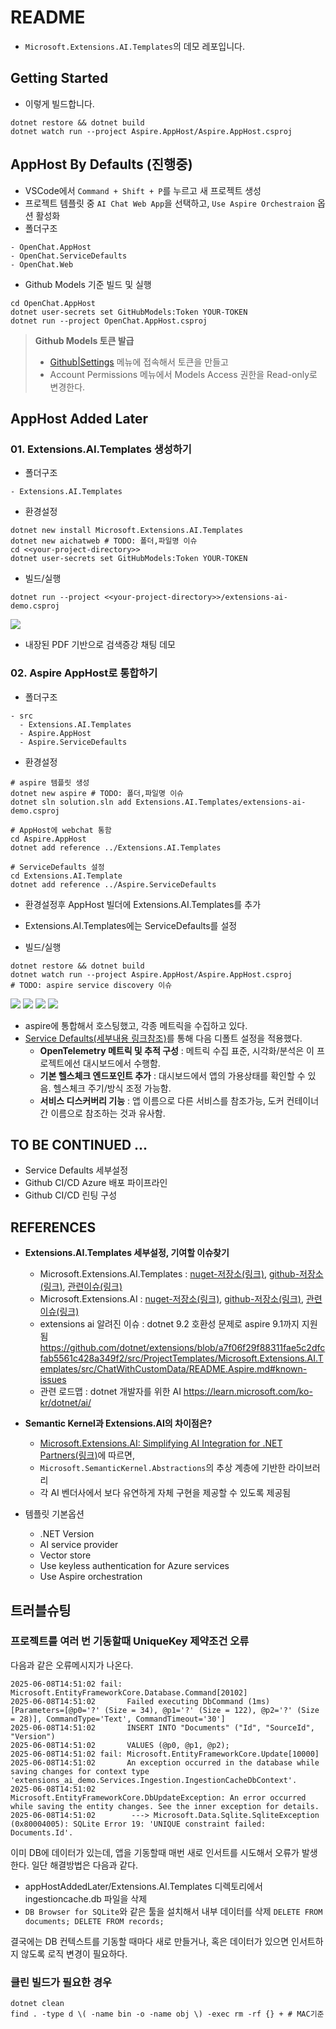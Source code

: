 # README
- `Microsoft.Extensions.AI.Templates`의 데모 레포입니다.

## Getting Started
- 이렇게 빌드합니다.
```
dotnet restore && dotnet build
dotnet watch run --project Aspire.AppHost/Aspire.AppHost.csproj
```

## AppHost By Defaults (진행중)
- VSCode에서 `Command + Shift + P`를 누르고 새 프로젝트 생성
- 프로젝트 템플릿 중 `AI Chat Web App`을 선택하고, `Use Aspire Orchestraion` 옵션 활성화
- 폴더구조
```
- OpenChat.AppHost
- OpenChat.ServiceDefaults
- OpenChat.Web
```

- Github Models 기준 빌드 및 실행
```
cd OpenChat.AppHost
dotnet user-secrets set GitHubModels:Token YOUR-TOKEN
dotnet run --project OpenChat.AppHost.csproj
```

> **Github Models 토큰 발급**  
> - [Github|Settings](https://github.com/settings/personal-access-tokens) 메뉴에 접속해서 토큰을 만들고  
> - Account Permissions 메뉴에서 Models Access 권한을 Read-only로 변경한다.

## AppHost Added Later
### 01. Extensions.AI.Templates 생성하기
- 폴더구조
```
- Extensions.AI.Templates
```

- 환경설정
```
dotnet new install Microsoft.Extensions.AI.Templates
dotnet new aichatweb # TODO: 폴더,파일명 이슈
cd <<your-project-directory>>
dotnet user-secrets set GitHubModels:Token YOUR-TOKEN
```

- 빌드/실행
```
dotnet run --project <<your-project-directory>>/extensions-ai-demo.csproj
```

![](./docs/screenshot-extensions-ai-demo.png)
- 내장된 PDF 기반으로 검색증강 채팅 데모

### 02. Aspire AppHost로 통합하기
- 폴더구조
```
- src
  - Extensions.AI.Templates
  - Aspire.AppHost
  - Aspire.ServiceDefaults
```

- 환경설정
```
# aspire 템플릿 생성
dotnet new aspire # TODO: 폴더,파일명 이슈
dotnet sln solution.sln add Extensions.AI.Templates/extensions-ai-demo.csproj

# AppHost에 webchat 통함
cd Aspire.AppHost
dotnet add reference ../Extensions.AI.Templates

# ServiceDefaults 설정
cd Extensions.AI.Template
dotnet add reference ../Aspire.ServiceDefaults
```
- 환경설정후 AppHost 빌더에 Extensions.AI.Templates를 추가
- Extensions.AI.Templates에는 ServiceDefaults를 설정

- 빌드/실행
```
dotnet restore && dotnet build
dotnet watch run --project Aspire.AppHost/Aspire.AppHost.csproj
# TODO: aspire service discovery 이슈
```

![](./docs/screenshot-aspire-demo-resources.png)
![](./docs/screenshot-aspire-demo-tracking.png)
![](./docs/screenshot-aspire-demo-metric.png)
![](./docs/screenshot-aspire-demo-webchat.png)
- aspire에 통합해서 호스팅했고, 각종 메트릭을 수집하고 있다.
- [Service Defaults(세부내용 링크참조)](https://learn.microsoft.com/en-us/dotnet/aspire/fundamentals/service-defaults)를 통해 다음 디폴트 설정을 적용했다.
  - **OpenTelemetry 메트릭 및 추적 구성** : 메트릭 수집 표준, 시각화/분석은 이 프로젝트에선 대시보드에서 수행함.
  - **기본 헬스체크 엔드포인트 추가** : 대시보드에서 앱의 가용상태를 확인할 수 있음. 헬스체크 주기/방식 조정 가능함.
  - **서비스 디스커버리 기능** : 앱 이름으로 다른 서비스를 참조가능, 도커 컨테이너간 이름으로 참조하는 것과 유사함.

## TO BE CONTINUED ...
- Service Defaults 세부설정
- Github CI/CD Azure 배포 파이프라인
- Github CI/CD 린팅 구성

## REFERENCES
- **Extensions.AI.Templates 세부설정, 기여할 이슈찾기**
  - Microsoft.Extensions.AI.Templates : [nuget-저장소(링크)](https://www.nuget.org/packages/Microsoft.Extensions.AI.Templates), [github-저장소(링크)](https://github.com/dotnet/extensions/tree/a7f06f29f88311fae5c2dfcfab5561c428a349f2/src/ProjectTemplates/Microsoft.Extensions.AI.Templates), [관련이슈(링크)](https://github.com/dotnet/extensions/issues?q=is%3Aissue%20state%3Aopen%20label%3Aarea-ai-templates)
  - Microsoft.Extensions.AI : [nuget-저장소(링크)](https://www.nuget.org/packages/Microsoft.Extensions.AI.Abstractions/#readme-body-tab), [github-저장소(링크)](https://github.com/dotnet/extensions/tree/a7f06f29f88311fae5c2dfcfab5561c428a349f2/src/Libraries/Microsoft.Extensions.AI), [관련이슈(링크)](https://github.com/dotnet/extensions/issues?q=is%3Aissue%20state%3Aopen%20label%3Aarea-ai)
  - extensions ai 알려진 이슈 : dotnet 9.2 호환성 문제로 aspire 9.1까지 지원됨 https://github.com/dotnet/extensions/blob/a7f06f29f88311fae5c2dfcfab5561c428a349f2/src/ProjectTemplates/Microsoft.Extensions.AI.Templates/src/ChatWithCustomData/README.Aspire.md#known-issues
  - 관련 로드맵 : dotnet 개발자를 위한 AI https://learn.microsoft.com/ko-kr/dotnet/ai/
- **Semantic Kernel과 Extensions.AI의 차이점은?**
  - [Microsoft.Extensions.AI: Simplifying AI Integration for .NET Partners(링크)](https://devblogs.microsoft.com/semantic-kernel/microsoft-extensions-ai-simplifying-ai-integration-for-net-partners/)에 따르면,
  - `Microsoft.SemanticKernel.Abstractions`의 추상 계층에 기반한 라이브러리
  - 각 AI 벤더사에서 보다 유연하게 자체 구현을 제공할 수 있도록 제공됨

- 템플릿 기본옵션
  - .NET Version
  - AI service provider
  - Vector store
  - Use keyless authentication for Azure services
  - Use Aspire orchestration

## 트러블슈팅
### 프로젝트를 여러 번 기동할때 UniqueKey 제약조건 오류
다음과 같은 오류메시지가 나온다.
```shell
2025-06-08T14:51:02 fail: Microsoft.EntityFrameworkCore.Database.Command[20102]
2025-06-08T14:51:02       Failed executing DbCommand (1ms) [Parameters=[@p0='?' (Size = 34), @p1='?' (Size = 122), @p2='?' (Size = 28)], CommandType='Text', CommandTimeout='30']
2025-06-08T14:51:02       INSERT INTO "Documents" ("Id", "SourceId", "Version")
2025-06-08T14:51:02       VALUES (@p0, @p1, @p2);
2025-06-08T14:51:02 fail: Microsoft.EntityFrameworkCore.Update[10000]
2025-06-08T14:51:02       An exception occurred in the database while saving changes for context type 'extensions_ai_demo.Services.Ingestion.IngestionCacheDbContext'.
2025-06-08T14:51:02       Microsoft.EntityFrameworkCore.DbUpdateException: An error occurred while saving the entity changes. See the inner exception for details.
2025-06-08T14:51:02        ---> Microsoft.Data.Sqlite.SqliteException (0x80004005): SQLite Error 19: 'UNIQUE constraint failed: Documents.Id'.
```

이미 DB에 데이터가 있는데, 앱을 기동할때 매번 새로 인서트를 시도해서 오류가 발생한다. 일단 해결방법은 다음과 같다.
- appHostAddedLater/Extensions.AI.Templates 디렉토리에서 ingestioncache.db 파일을 삭제
- `DB Browser for SQLite`와 같은 툴을 설치해서 내부 데이터를 삭제 `DELETE FROM documents; DELETE FROM records;`

결국에는 DB 컨텍스트를 기동할 때마다 새로 만들거나, 혹은 데이터가 있으면 인서트하지 않도록 로직 변경이 필요하다.


### 클린 빌드가 필요한 경우
```shell
dotnet clean
find . -type d \( -name bin -o -name obj \) -exec rm -rf {} + # MAC기준
```